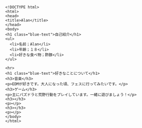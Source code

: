    <!DOCTYPE html>
    <html>
    <head>
    <title>Alan</title>
    </head>
    <body>
    <h1 class="blue-text">自己紹介</h1>
    <ul>
      <li>名前；Alan</li>
      <li>年齢；１８</li>
      <li>好きな食べ物；酢豚</li>
    </ul>
    
    <hr>
    <h1 class="blue-text">好きなことについて</h1>
    <h3>音楽</h3>
    <p>EDMが好きです。大人になった頃、フェスに行ってみたいです。</p>
    <h3>ゲーム</h3>
    <p>主にパズドラと荒野行動をプレイしています。一緒に遊びましょう！</p>
    <h3></h3>
    <p></p>
    <h3></h3>
    <p></p>
    </body>
    </html>
